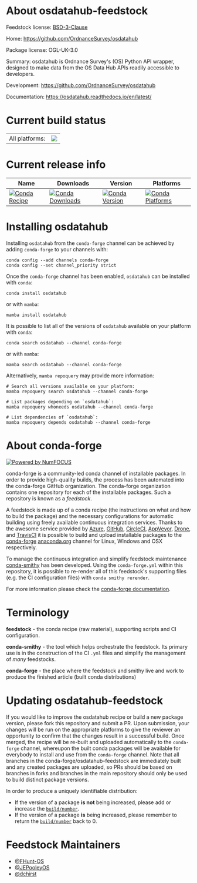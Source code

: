 About osdatahub-feedstock
=========================

Feedstock license: [BSD-3-Clause](https://github.com/conda-forge/osdatahub-feedstock/blob/main/LICENSE.txt)

Home: https://github.com/OrdnanceSurvey/osdatahub

Package license: OGL-UK-3.0

Summary: osdatahub is Ordnance Survey's (OS) Python API wrapper, designed to make data from the OS Data Hub APIs readily accessible to developers.

Development: https://github.com/OrdnanceSurvey/osdatahub

Documentation: https://osdatahub.readthedocs.io/en/latest/

Current build status
====================


<table><tr><td>All platforms:</td>
    <td>
      <a href="https://dev.azure.com/conda-forge/feedstock-builds/_build/latest?definitionId=16073&branchName=main">
        <img src="https://dev.azure.com/conda-forge/feedstock-builds/_apis/build/status/osdatahub-feedstock?branchName=main">
      </a>
    </td>
  </tr>
</table>

Current release info
====================

| Name | Downloads | Version | Platforms |
| --- | --- | --- | --- |
| [![Conda Recipe](https://img.shields.io/badge/recipe-osdatahub-green.svg)](https://anaconda.org/conda-forge/osdatahub) | [![Conda Downloads](https://img.shields.io/conda/dn/conda-forge/osdatahub.svg)](https://anaconda.org/conda-forge/osdatahub) | [![Conda Version](https://img.shields.io/conda/vn/conda-forge/osdatahub.svg)](https://anaconda.org/conda-forge/osdatahub) | [![Conda Platforms](https://img.shields.io/conda/pn/conda-forge/osdatahub.svg)](https://anaconda.org/conda-forge/osdatahub) |

Installing osdatahub
====================

Installing `osdatahub` from the `conda-forge` channel can be achieved by adding `conda-forge` to your channels with:

```
conda config --add channels conda-forge
conda config --set channel_priority strict
```

Once the `conda-forge` channel has been enabled, `osdatahub` can be installed with `conda`:

```
conda install osdatahub
```

or with `mamba`:

```
mamba install osdatahub
```

It is possible to list all of the versions of `osdatahub` available on your platform with `conda`:

```
conda search osdatahub --channel conda-forge
```

or with `mamba`:

```
mamba search osdatahub --channel conda-forge
```

Alternatively, `mamba repoquery` may provide more information:

```
# Search all versions available on your platform:
mamba repoquery search osdatahub --channel conda-forge

# List packages depending on `osdatahub`:
mamba repoquery whoneeds osdatahub --channel conda-forge

# List dependencies of `osdatahub`:
mamba repoquery depends osdatahub --channel conda-forge
```


About conda-forge
=================

[![Powered by
NumFOCUS](https://img.shields.io/badge/powered%20by-NumFOCUS-orange.svg?style=flat&colorA=E1523D&colorB=007D8A)](https://numfocus.org)

conda-forge is a community-led conda channel of installable packages.
In order to provide high-quality builds, the process has been automated into the
conda-forge GitHub organization. The conda-forge organization contains one repository
for each of the installable packages. Such a repository is known as a *feedstock*.

A feedstock is made up of a conda recipe (the instructions on what and how to build
the package) and the necessary configurations for automatic building using freely
available continuous integration services. Thanks to the awesome service provided by
[Azure](https://azure.microsoft.com/en-us/services/devops/), [GitHub](https://github.com/),
[CircleCI](https://circleci.com/), [AppVeyor](https://www.appveyor.com/),
[Drone](https://cloud.drone.io/welcome), and [TravisCI](https://travis-ci.com/)
it is possible to build and upload installable packages to the
[conda-forge](https://anaconda.org/conda-forge) [anaconda.org](https://anaconda.org/)
channel for Linux, Windows and OSX respectively.

To manage the continuous integration and simplify feedstock maintenance
[conda-smithy](https://github.com/conda-forge/conda-smithy) has been developed.
Using the ``conda-forge.yml`` within this repository, it is possible to re-render all of
this feedstock's supporting files (e.g. the CI configuration files) with ``conda smithy rerender``.

For more information please check the [conda-forge documentation](https://conda-forge.org/docs/).

Terminology
===========

**feedstock** - the conda recipe (raw material), supporting scripts and CI configuration.

**conda-smithy** - the tool which helps orchestrate the feedstock.
                   Its primary use is in the construction of the CI ``.yml`` files
                   and simplify the management of *many* feedstocks.

**conda-forge** - the place where the feedstock and smithy live and work to
                  produce the finished article (built conda distributions)


Updating osdatahub-feedstock
============================

If you would like to improve the osdatahub recipe or build a new
package version, please fork this repository and submit a PR. Upon submission,
your changes will be run on the appropriate platforms to give the reviewer an
opportunity to confirm that the changes result in a successful build. Once
merged, the recipe will be re-built and uploaded automatically to the
`conda-forge` channel, whereupon the built conda packages will be available for
everybody to install and use from the `conda-forge` channel.
Note that all branches in the conda-forge/osdatahub-feedstock are
immediately built and any created packages are uploaded, so PRs should be based
on branches in forks and branches in the main repository should only be used to
build distinct package versions.

In order to produce a uniquely identifiable distribution:
 * If the version of a package **is not** being increased, please add or increase
   the [``build/number``](https://docs.conda.io/projects/conda-build/en/latest/resources/define-metadata.html#build-number-and-string).
 * If the version of a package **is** being increased, please remember to return
   the [``build/number``](https://docs.conda.io/projects/conda-build/en/latest/resources/define-metadata.html#build-number-and-string)
   back to 0.

Feedstock Maintainers
=====================

* [@FHunt-OS](https://github.com/FHunt-OS/)
* [@JEPooleyOS](https://github.com/JEPooleyOS/)
* [@dchirst](https://github.com/dchirst/)


